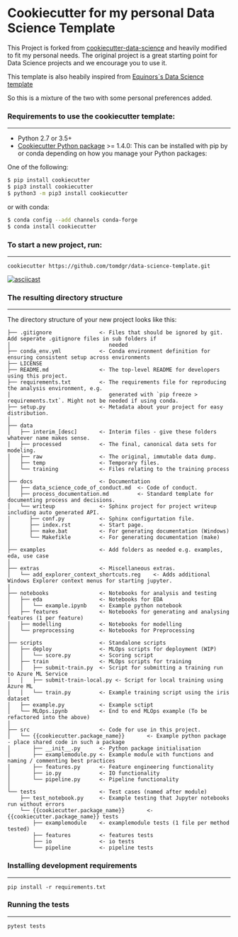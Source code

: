 # Cookiecutter for my personal Data Science Template


This Project is forked from [cookiecutter-data-science](http://drivendata.github.io/cookiecutter-data-science/) and heavily modified to fit my personal needs. The original project is a great starting point for Data Science projects and we encourage you to use it. 

This template is also heabily inspired from [Equinors´s Data Science template ](https://github.com/equinor/data-science-template)

So this is a mixture of the two with some personal preferences added.
### Requirements to use the cookiecutter template:
-----------
 - Python 2.7 or 3.5+
 - [Cookiecutter Python package](http://cookiecutter.readthedocs.org/en/latest/installation.html) >= 1.4.0: This can be installed with pip by or conda depending on how you manage your Python packages:

One of the following:
``` bash
$ pip install cookiecutter
$ pip3 install cookiecutter
$ python3 -m pip3 install cookiecutter


```


or with conda:

``` bash
$ conda config --add channels conda-forge
$ conda install cookiecutter
```


### To start a new project, run:
------------

    cookiecutter https://github.com/tomdgr/data-science-template.git

[![asciicast](https://asciinema.org/a/244658.svg)](https://asciinema.org/a/244658)


### The resulting directory structure
------------

The directory structure of your new project looks like this: 

```
├── .gitignore               <- Files that should be ignored by git. Add seperate .gitignore files in sub folders if 
│                               needed
├── conda_env.yml            <- Conda environment definition for ensuring consistent setup across environments
├── LICENSE
├── README.md                <- The top-level README for developers using this project.
├── requirements.txt         <- The requirements file for reproducing the analysis environment, e.g.
│                               generated with `pip freeze > requirements.txt`. Might not be needed if using conda.
├── setup.py                 <- Metadata about your project for easy distribution.
│
├── data
│   ├── interim_[desc]       <- Interim files - give these folders whatever name makes sense.
│   ├── processed            <- The final, canonical data sets for modeling.
│   ├── raw                  <- The original, immutable data dump.
│   ├── temp                 <- Temporary files.
│   └── training             <- Files relating to the training process
│
├── docs                     <- Documentation
│   ├── data_science_code_of_conduct.md  <- Code of conduct.
│   ├── process_documentation.md         <- Standard template for documenting process and decisions.
│   └── writeup              <- Sphinx project for project writeup including auto generated API.
│      ├── conf.py           <- Sphinx configurtation file.
│      ├── index.rst         <- Start page.
│      ├── make.bat          <- For generating documentation (Windows)
│      └── Makefikle         <- For generating documentation (make)
│
├── examples                 <- Add folders as needed e.g. examples, eda, use case
│
├── extras                   <- Miscellaneous extras.
│   └── add_explorer_context_shortcuts.reg    <- Adds additional Windows Explorer context menus for starting jupyter.
│
├── notebooks                <- Notebooks for analysis and testing
│   ├── eda                  <- Notebooks for EDA
│   │   └── example.ipynb    <- Example python notebook
│   ├── features             <- Notebooks for generating and analysing features (1 per feature)
│   ├── modelling            <- Notebooks for modelling
│   └── preprocessing        <- Notebooks for Preprocessing 
│
├── scripts                  <- Standalone scripts
│   ├── deploy               <- MLOps scripts for deployment (WIP)
│   │   └── score.py         <- Scoring script
│   ├── train                <- MLOps scripts for training
│   │   ├── submit-train.py  <- Script for submitting a training run to Azure ML Service
│   │   ├── submit-train-local.py <- Script for local training using Azure ML
│   │   └── train.py         <- Example training script using the iris dataset
│   ├── example.py           <- Example sctipt
│   └── MLOps.ipynb          <- End to end MLOps example (To be refactored into the above)
│
├── src                      <- Code for use in this project.
│   └── {{cookiecutter.package_name}}       <- Example python package - place shared code in such a package
│       ├── __init__.py      <- Python package initialisation
│       ├── examplemodule.py <- Example module with functions and naming / commenting best practices
│       ├── features.py      <- Feature engineering functionality
│       ├── io.py            <- IO functionality
│       └── pipeline.py      <- Pipeline functionality
│
└── tests                    <- Test cases (named after module)
    ├── test_notebook.py     <- Example testing that Jupyter notebooks run without errors
    └── {{cookiecutter.package_name}}       <- {{cookiecutter.package_name}} tests
        ├── examplemodule    <- examplemodule tests (1 file per method tested)
        ├── features         <- features tests
        ├── io               <- io tests
        └── pipeline         <- pipeline tests
```


### Installing development requirements
------------

    pip install -r requirements.txt

### Running the tests
------------

    pytest tests
